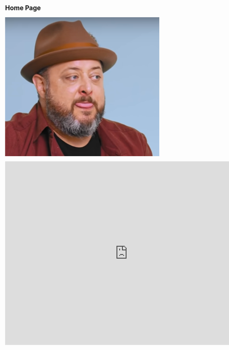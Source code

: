 ## Home Page
![guitarPlayer](guitarPlayer.png)
<iframe class="EmbeddedGame_iframe__cHm1n" src="https://play.unity.com/en/games/79cae162-6dc7-4145-9181-ade2ea833d0d/struckd-showdown" allow="autoplay" allowfullscreen="True" width="800" height="600" frameborder="0" ></iframe>
